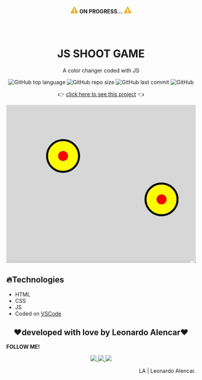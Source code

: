 <p align="center">
  <img width=20px src="readme/attencion.svg">
  <b>ON PROGRESS...</b>
  <img width=20px src="readme/attencion.svg">
</p>
<br>
<br>
<h1 align="center">JS SHOOT GAME</h1>
<p align="center">A color changer coded with JS</p>

<p align="center">
  <img alt="GitHub top language" src="https://img.shields.io/github/languages/top/AlencarLeo/JS-ShootGame?style=for-the-badge">
  <img alt="GitHub repo size" src="https://img.shields.io/github/repo-size/AlencarLeo/JS-ShootGame?style=for-the-badge">
  <img alt="GitHub last commit" src="https://img.shields.io/github/last-commit/AlencarLeo/JS-ShootGame?style=for-the-badge">
  <img alt="GitHub" src="https://img.shields.io/github/license/AlencarLeo/JS-ShootGame?style=for-the-badge">
</p>

<p align="center">
  👉 <a href="https://alencarleo.github.io/JS-ShootGame/">click here to see this project</a> 👈
</p>

<p align="center">
  <img src="/readme/demo.gif">
</p>

<h2>🔥Technologies</h2>
<ul>
  <li>HTML</li>
  <li>CSS</li>
  <li>JS</li>
  <li>Coded on <a href="https://code.visualstudio.com/">VSCode</a></li>
</ul>


<h2 align="center">❤️developed with love by Leonardo Alencar❤️</h2>
<p><b>FOLLOW ME!</b></p>

<p align="center">
  <a href="https://www.instagram.com/leonardoaprado/">
    <img src="https://img.shields.io/badge/Instagram-E4405F?style=for-the-badge&logo=instagram&logoColor=white">
  </a>
  
  <a href="https://www.linkedin.com/in/leonardo-alencar-5749aa1b0/">
    <img src="https://img.shields.io/badge/LinkedIn-0077B5?style=for-the-badge&logo=linkedin&logoColor=white">
  </a>
  
  <a href="https://github.com/AlencarLeo">
    <img src="https://img.shields.io/badge/GitHub-100000?style=for-the-badge&logo=github&logoColor=white">
  </a>
</p>

<p align="right">LA | Leonardo Alencar.</p>
